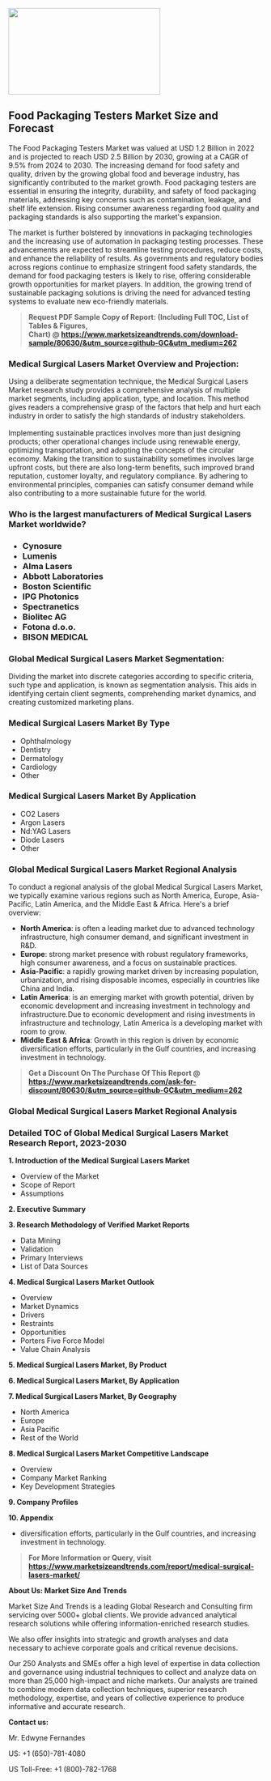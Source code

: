 <p><img class="alignnone size-medium wp-image-20088" src="https://ffe5etoiles.com/wp-content/uploads/2024/12/MST1-300x171.png" alt="" width="300" height="171" /></p><h2>Food Packaging Testers Market Size and Forecast</h2><p>The Food Packaging Testers Market was valued at USD 1.2 Billion in 2022 and is projected to reach USD 2.5 Billion by 2030, growing at a CAGR of 9.5% from 2024 to 2030. The increasing demand for food safety and quality, driven by the growing global food and beverage industry, has significantly contributed to the market growth. Food packaging testers are essential in ensuring the integrity, durability, and safety of food packaging materials, addressing key concerns such as contamination, leakage, and shelf life extension. Rising consumer awareness regarding food quality and packaging standards is also supporting the market's expansion.</p><p>The market is further bolstered by innovations in packaging technologies and the increasing use of automation in packaging testing processes. These advancements are expected to streamline testing procedures, reduce costs, and enhance the reliability of results. As governments and regulatory bodies across regions continue to emphasize stringent food safety standards, the demand for food packaging testers is likely to rise, offering considerable growth opportunities for market players. In addition, the growing trend of sustainable packaging solutions is driving the need for advanced testing systems to evaluate new eco-friendly materials.</p></p><blockquote id="" class=""><strong>Request PDF Sample Copy of Report: (Including Full TOC, List of Tables &amp; Figures, Chart)&nbsp;@&nbsp;<strong><a href="https://www.marketsizeandtrends.com/download-sample/80630/&utm_source=github-GC&utm_medium=262" target="_blank">https://www.marketsizeandtrends.com/download-sample/80630/&utm_source=github-GC&utm_medium=262</a></strong></strong></blockquote><h3 id="" class="">Medical Surgical Lasers Market&nbsp;Overview and Projection:</h3><p id="" class="">Using a deliberate segmentation technique, the Medical Surgical Lasers Market research study provides a comprehensive analysis of multiple market segments, including application, type, and location. This method gives readers a comprehensive grasp of the factors that help and hurt each industry in order to satisfy the high standards of industry stakeholders. <br /> <br />Implementing sustainable practices involves more than just designing products; other operational changes include using renewable energy, optimizing transportation, and adopting the concepts of the circular economy. Making the transition to sustainability sometimes involves large upfront costs, but there are also long-term benefits, such improved brand reputation, customer loyalty, and regulatory compliance. By adhering to environmental principles, companies can satisfy consumer demand while also contributing to a more sustainable future for the world.</p><h3 id="" class="">Who is the largest manufacturers of&nbsp;Medical Surgical Lasers Market worldwide?</h3><h3 class=""><p><ul><li>Cynosure </li><li> Lumenis </li><li> Alma Lasers </li><li> Abbott Laboratories </li><li> Boston Scientific </li><li> IPG Photonics </li><li> Spectranetics </li><li> Biolitec AG </li><li> Fotona d.o.o. </li><li> BISON MEDICAL</li></ul></p></h3><h3 id="" class="">Global&nbsp;Medical Surgical Lasers Market Segmentation:</h3><p id="" class="">Dividing the market into discrete categories according to specific criteria, such type and application, is known as segmentation analysis. This aids in identifying certain client segments, comprehending market dynamics, and creating customized marketing plans.</p><h3 id="" class="">Medical Surgical Lasers Market&nbsp;By Type</h3><p><p><ul><li>Ophthalmology </li><li> Dentistry </li><li> Dermatology </li><li> Cardiology </li><li> Other</p></li></ul></p></p><h3 id="" class="">Medical Surgical Lasers Market&nbsp;By Application</h3><p class=""><p><ul><li>CO2 Lasers </li><li> Argon Lasers </li><li> Nd:YAG Lasers </li><li> Diode Lasers </li><li> Other</li></ul></p></p><h3 id="" class="">Global Medical Surgical Lasers Market Regional Analysis</h3><p id="" class="">To conduct a regional analysis of the global Medical Surgical Lasers Market, we typically examine various regions such as North America, Europe, Asia-Pacific, Latin America, and the Middle East &amp; Africa. Here's a brief overview:</p><ul><li><strong>North America</strong>: is often a leading market due to advanced technology infrastructure, high consumer demand, and significant investment in R&amp;D.</li><li><strong>Europe</strong>: strong market presence with robust regulatory frameworks, high consumer awareness, and a focus on sustainable practices.</li><li><strong>Asia-Pacific</strong>: a rapidly growing market driven by increasing population, urbanization, and rising disposable incomes, especially in countries like China and India.</li><li><strong>Latin America</strong>: is an emerging market with growth potential, driven by economic development and increasing investment in technology and infrastructure.Due to economic development and rising investments in infrastructure and technology, Latin America is a developing market with room to grow.</li><li><strong>Middle East &amp; Africa</strong>: Growth in this region is driven by economic diversification efforts, particularly in the Gulf countries, and increasing investment in technology.</li></ul><blockquote id="" class=""><strong>Get a Discount On The Purchase Of This Report @ <strong><a href="https://www.marketsizeandtrends.com/ask-for-discount/80630/&utm_source=github-GC&utm_medium=262" target="_blank">https://www.marketsizeandtrends.com/ask-for-discount/80630/&utm_source=github-GC&utm_medium=262</a></strong></strong></blockquote><h3 id="" class="">Global Medical Surgical Lasers Market Regional Analysis</h3><h3 id="" class="">Detailed TOC of Global Medical Surgical Lasers Market Research Report, 2023-2030</h3><p id="" class=""><strong>1. Introduction of the Medical Surgical Lasers Market</strong></p><ul><li>Overview of the Market</li><li>Scope of Report</li><li>Assumptions</li></ul><p id="" class=""><strong>2. Executive Summary</strong></p><p id="" class=""><strong>3. Research Methodology of Verified Market Reports</strong></p><ul><li>Data Mining</li><li>Validation</li><li>Primary Interviews</li><li>List of Data Sources</li></ul><p id="" class=""><strong>4. Medical Surgical Lasers Market Outlook</strong></p><ul><li>Overview</li><li>Market Dynamics</li><li>Drivers</li><li>Restraints</li><li>Opportunities</li><li>Porters Five Force Model</li><li>Value Chain Analysis</li></ul><p id="" class=""><strong>5. Medical Surgical Lasers Market, By Product</strong></p><p id="" class=""><strong>6. Medical Surgical Lasers Market, By Application</strong></p><p id="" class=""><strong>7. Medical Surgical Lasers Market, By Geography</strong></p><ul><li>North America</li><li>Europe</li><li>Asia Pacific</li><li>Rest of the World</li></ul><p id="" class=""><strong>8. Medical Surgical Lasers Market Competitive Landscape</strong></p><ul><li>Overview</li><li>Company Market Ranking</li><li>Key Development Strategies</li></ul><p id="" class=""><strong>9. Company Profiles</strong></p><p id="" class=""><strong>10. Appendix</strong></p><ul><li>diversification efforts, particularly in the Gulf countries, and increasing investment in technology.</li></ul><blockquote id="" class=""><strong>For More Information or Query, visit <strong><strong><a href="https://www.marketsizeandtrends.com/report/medical-surgical-lasers-market/" target="_blank">https://www.marketsizeandtrends.com/report/medical-surgical-lasers-market/</a></strong></strong></strong></blockquote><p id="" class=""><strong>About Us: Market Size And Trends</strong></p><p id="" class="">Market Size And Trends is a leading Global Research and Consulting firm servicing over 5000+ global clients. We provide advanced analytical research solutions while offering information-enriched research studies.</p><p id="" class="">We also offer insights into strategic and growth analyses and data necessary to achieve corporate goals and critical revenue decisions.</p><p id="" class="">Our 250 Analysts and SMEs offer a high level of expertise in data collection and governance using industrial techniques to collect and analyze data on more than 25,000 high-impact and niche markets. Our analysts are trained to combine modern data collection techniques, superior research methodology, expertise, and years of collective experience to produce informative and accurate research.</p><p id="" class=""><strong>Contact us:</strong></p><p id="" class="">Mr. Edwyne Fernandes</p><p id="" class="">US: +1 (650)-781-4080</p><p id="" class="">US Toll-Free: +1 (800)-782-1768</p>
